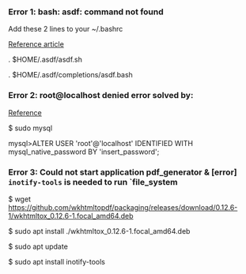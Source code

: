 ### Error 1: bash: asdf: command not found

Add these 2 lines to your ~/.bashrc

[Reference article](https://github.com/asdf-vm/asdf/issues/279#issuecomment-378815108)

. $HOME/.asdf/asdf.sh

. $HOME/.asdf/completions/asdf.bash


### Error 2: root@localhost denied error solved by:

[Reference](https://www.digitalocean.com/community/tutorials/how-to-install-mysql-on-ubuntu-20-04)

$ sudo mysql

mysql>ALTER USER 'root'@'localhost' IDENTIFIED WITH mysql_native_password BY 'insert_password';

### Error 3: Could not start application pdf_generator & [error] `inotify-tools` is needed to run `file_system

$ wget https://github.com/wkhtmltopdf/packaging/releases/download/0.12.6-1/wkhtmltox_0.12.6-1.focal_amd64.deb

$ sudo apt install ./wkhtmltox_0.12.6-1.focal_amd64.deb

$ sudo apt update

$ sudo apt install inotify-tools




